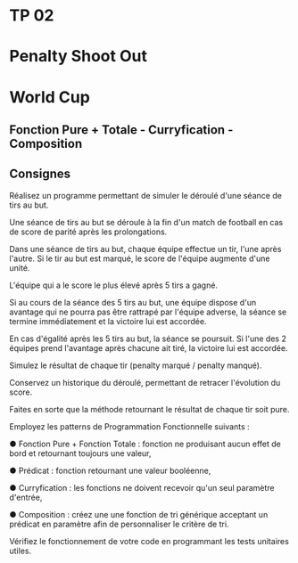 TP 02
=====
Penalty Shoot Out
====================
World Cup
=========

Fonction Pure + Totale - Curryfication - Composition
----------------------------------------------------

Consignes
---------

Réalisez un programme permettant de simuler le déroulé d'une séance de tirs au but.

Une séance de tirs au but se déroule à la fin d'un match de football en cas de score de parité
après les prolongations.

Dans une séance de tirs au but, chaque équipe effectue un tir, l'une après l'autre. Si le tir au
but est marqué, le score de l'équipe augmente d'une unité.

L'équipe qui a le score le plus élevé après 5 tirs a gagné.

Si au cours de la séance des 5 tirs au but, une équipe dispose d'un avantage qui ne pourra
pas être rattrapé par l'équipe adverse, la séance se termine immédiatement et la victoire lui
est accordée.

En cas d'égalité après les 5 tirs au but, la séance se poursuit. Si l'une des 2 équipes prend
l'avantage après chacune ait tiré, la victoire lui est accordée.

Simulez le résultat de chaque tir (penalty marqué / penalty manqué).

Conservez un historique du déroulé, permettant de retracer l'évolution du score.

Faites en sorte que la méthode retournant le résultat de chaque tir soit pure.

Employez les patterns de Programmation Fonctionnelle suivants :

● Fonction Pure + Fonction Totale : fonction ne produisant aucun effet de bord et
retournant toujours une valeur,

● Prédicat : fonction retournant une valeur booléenne,

● Curryfication : les fonctions ne doivent recevoir qu'un seul paramètre d'entrée,

● Composition : créez une une fonction de tri générique acceptant un prédicat en
paramètre afin de personnaliser le critère de tri.

Vérifiez le fonctionnement de votre code en programmant les tests unitaires utiles.